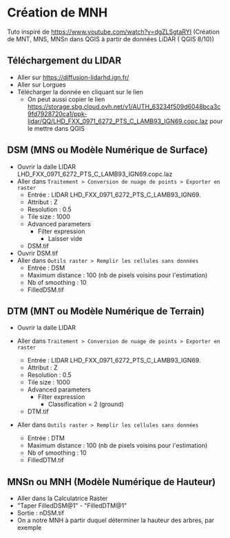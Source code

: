 # Création de MNH

Tuto inspiré de https://www.youtube.com/watch?v=dgZLSgtaRYI (Création de MNT, MNS, MNSn dans QGIS à partir de données LiDAR ( QGIS 8/10))

## Téléchargement du LIDAR

- Aller sur https://diffusion-lidarhd.ign.fr/
- Aller sur Lorgues
- Télécharger la donnée en cliquant sur le lien
  - On peut aussi copier le lien https://storage.sbg.cloud.ovh.net/v1/AUTH_63234f509d6048bca3c9fd7928720ca1/ppk-lidar/QQ/LHD_FXX_0971_6272_PTS_C_LAMB93_IGN69.copc.laz pour le mettre dans QGIS

## DSM (MNS ou Modèle Numérique de Surface)

- Ouvrir la dalle LIDAR LHD_FXX_0971_6272_PTS_C_LAMB93_IGN69.copc.laz
- Aller dans `Traitement > Conversion de nuage de points > Exporter en raster`
  - Entrée : LIDAR LHD_FXX_0971_6272_PTS_C_LAMB93_IGN69.
  - Attribut : Z
  - Resolution : 0.5
  - Tile size : 1000
  - Advanced parameters
    - Filter expression
      - Laisser vide
  - DSM.tif
- Ouvrir DSM.tif
- Aller dans `Outils raster > Remplir les cellules sans données`
  - Entrée : DSM
  - Maximum distance : 100 (nb de pixels voisins pour l'estimation)
  - Nb of smoothing : 10
  - FilledDSM.tif

## DTM (MNT ou Modèle Numérique de Terrain)

- Ouvrir la dalle LIDAR
- Aller dans `Traitement > Conversion de nuage de points > Exporter en raster`
  - Entrée : LIDAR LHD_FXX_0971_6272_PTS_C_LAMB93_IGN69.
  - Attribut : Z
  - Resolution : 0.5
  - Tile size : 1000
  - Advanced parameters
    - Filter expression
      - Classification = 2 (ground)
  - DTM.tif

- Aller dans `Outils raster > Remplir les cellules sans données`
  - Entrée : DTM
  - Maximum distance : 100 (nb de pixels voisins pour l'estimation)
  - Nb of smoothing : 10
  - FilledDTM.tif

## MNSn ou MNH (Modèle Numérique de Hauteur)

- Aller dans la Calculatrice Raster
- "Taper FilledDSM@1" - "FilledDTM@1"
- Sortie : nDSM.tif
- On a notre MNH à partir duquel déterminer la hauteur des arbres, par exemple